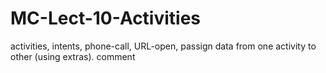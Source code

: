 # MC-Lect-10-Activities
activities, intents, phone-call, URL-open, passign data from one activity to other (using extras).
comment
